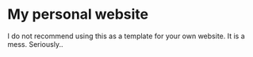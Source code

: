 # My personal website
I do not recommend using this as a template for your own website. It is a mess.
Seriously..
